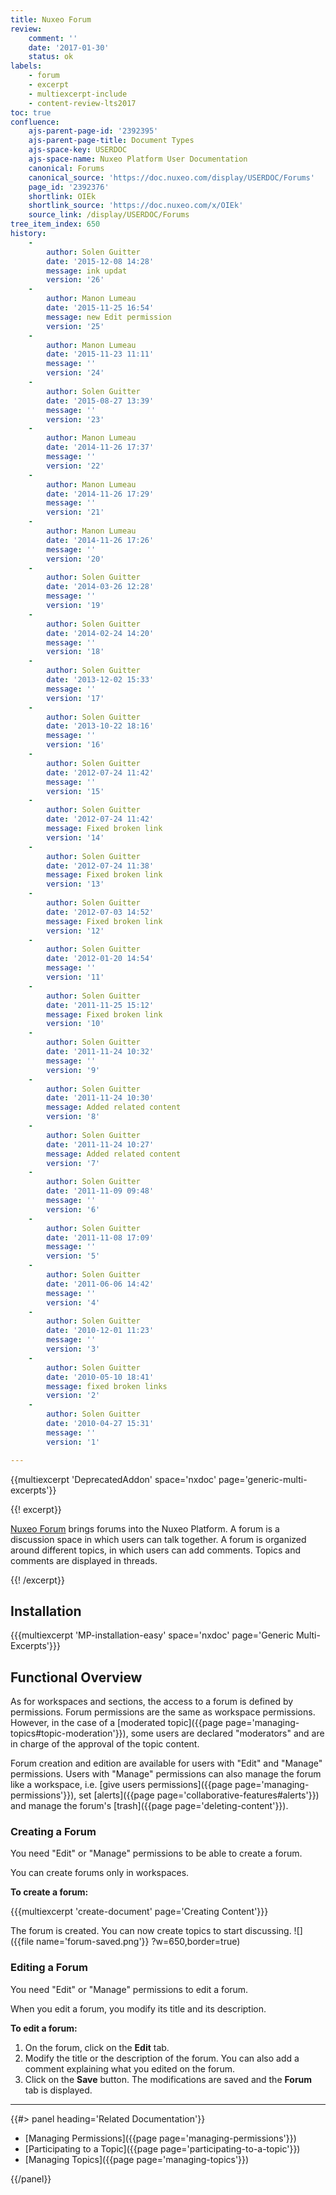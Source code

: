 ```yaml
---
title: Nuxeo Forum
review:
    comment: ''
    date: '2017-01-30'
    status: ok
labels:
    - forum
    - excerpt
    - multiexcerpt-include
    - content-review-lts2017
toc: true
confluence:
    ajs-parent-page-id: '2392395'
    ajs-parent-page-title: Document Types
    ajs-space-key: USERDOC
    ajs-space-name: Nuxeo Platform User Documentation
    canonical: Forums
    canonical_source: 'https://doc.nuxeo.com/display/USERDOC/Forums'
    page_id: '2392376'
    shortlink: OIEk
    shortlink_source: 'https://doc.nuxeo.com/x/OIEk'
    source_link: /display/USERDOC/Forums
tree_item_index: 650
history:
    - 
        author: Solen Guitter
        date: '2015-12-08 14:28'
        message: ink updat
        version: '26'
    - 
        author: Manon Lumeau
        date: '2015-11-25 16:54'
        message: new Edit permission
        version: '25'
    - 
        author: Manon Lumeau
        date: '2015-11-23 11:11'
        message: ''
        version: '24'
    - 
        author: Solen Guitter
        date: '2015-08-27 13:39'
        message: ''
        version: '23'
    - 
        author: Manon Lumeau
        date: '2014-11-26 17:37'
        message: ''
        version: '22'
    - 
        author: Manon Lumeau
        date: '2014-11-26 17:29'
        message: ''
        version: '21'
    - 
        author: Manon Lumeau
        date: '2014-11-26 17:26'
        message: ''
        version: '20'
    - 
        author: Solen Guitter
        date: '2014-03-26 12:28'
        message: ''
        version: '19'
    - 
        author: Solen Guitter
        date: '2014-02-24 14:20'
        message: ''
        version: '18'
    - 
        author: Solen Guitter
        date: '2013-12-02 15:33'
        message: ''
        version: '17'
    - 
        author: Solen Guitter
        date: '2013-10-22 18:16'
        message: ''
        version: '16'
    - 
        author: Solen Guitter
        date: '2012-07-24 11:42'
        message: ''
        version: '15'
    - 
        author: Solen Guitter
        date: '2012-07-24 11:42'
        message: Fixed broken link
        version: '14'
    - 
        author: Solen Guitter
        date: '2012-07-24 11:38'
        message: Fixed broken link
        version: '13'
    - 
        author: Solen Guitter
        date: '2012-07-03 14:52'
        message: Fixed broken link
        version: '12'
    - 
        author: Solen Guitter
        date: '2012-01-20 14:54'
        message: ''
        version: '11'
    - 
        author: Solen Guitter
        date: '2011-11-25 15:12'
        message: Fixed broken link
        version: '10'
    - 
        author: Solen Guitter
        date: '2011-11-24 10:32'
        message: ''
        version: '9'
    - 
        author: Solen Guitter
        date: '2011-11-24 10:30'
        message: Added related content
        version: '8'
    - 
        author: Solen Guitter
        date: '2011-11-24 10:27'
        message: Added related content
        version: '7'
    - 
        author: Solen Guitter
        date: '2011-11-09 09:48'
        message: ''
        version: '6'
    - 
        author: Solen Guitter
        date: '2011-11-08 17:09'
        message: ''
        version: '5'
    - 
        author: Solen Guitter
        date: '2011-06-06 14:42'
        message: ''
        version: '4'
    - 
        author: Solen Guitter
        date: '2010-12-01 11:23'
        message: ''
        version: '3'
    - 
        author: Solen Guitter
        date: '2010-05-10 18:41'
        message: fixed broken links
        version: '2'
    - 
        author: Solen Guitter
        date: '2010-04-27 15:31'
        message: ''
        version: '1'

---
```

{{multiexcerpt 'DeprecatedAddon' space='nxdoc' page='generic-multi-excerpts'}}

{{! excerpt}}

[Nuxeo Forum](https://connect.nuxeo.com/nuxeo/site/marketplace/package/nuxeo-forum) brings forums into the Nuxeo Platform. A forum is a discussion space in which users can talk together. A forum is organized around different topics, in which users can add comments. Topics and comments are displayed in threads.

{{! /excerpt}}

## Installation

{{{multiexcerpt 'MP-installation-easy' space='nxdoc' page='Generic Multi-Excerpts'}}}

## Functional Overview

As for workspaces and sections, the access to a forum is defined by permissions. Forum permissions are the same as workspace permissions. However, in the case of a [moderated topic]({{page page='managing-topics#topic-moderation'}}), some users are declared "moderators" and are in charge of the approval of the topic content.

Forum creation and edition are available for users with "Edit" and "Manage" permissions.
Users with "Manage" permissions can also manage the forum like a workspace, i.e. [give users permissions]({{page page='managing-permissions'}}), set [alerts]({{page page='collaborative-features#alerts'}}) and manage the forum's [trash]({{page page='deleting-content'}}).

### Creating a Forum

You need "Edit" or "Manage" permissions to be able to create a forum.

You can create forums only in workspaces.

**To create a forum:**

{{{multiexcerpt 'create-document' page='Creating Content'}}}

The forum is created. You can now create topics to start discussing.
![]({{file name='forum-saved.png'}} ?w=650,border=true)

### Editing a Forum

You need "Edit" or "Manage" permissions to edit a forum.

When you edit a forum, you modify its title and its description.

**To edit a forum:**

1.  On the forum, click on the **Edit** tab.
2.  Modify the title or the description of the forum. You can also add a comment explaining what you edited on the forum.
3.  Click on the **Save** button.
    The modifications are saved and the **Forum** tab is displayed.

* * *

<div class="row" data-equalizer data-equalize-on="medium"><div class="column medium-6">{{#> panel heading='Related Documentation'}}

- [Managing Permissions]({{page page='managing-permissions'}})
- [Participating to a Topic]({{page page='participating-to-a-topic'}})
- [Managing Topics]({{page page='managing-topics'}})

{{/panel}}</div><div class="column medium-6">

&nbsp;

</div></div>
